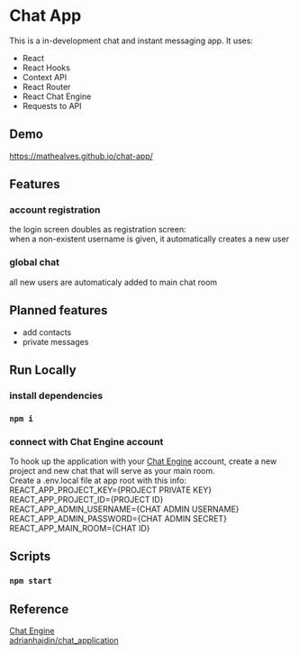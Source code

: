 # Chat App
This is a in-development chat and instant messaging app.
It uses:
- React
- React Hooks
- Context API
- React Router
- React Chat Engine
- Requests to API

## Demo
https://mathealves.github.io/chat-app/

## Features
### account registration
  the login screen doubles as registration screen:  
  when a non-existent username is given, it automatically creates a new user
### global chat
  all new users are automaticaly added to main chat room

## Planned features
- add contacts
- private messages

## Run Locally
### install dependencies
### `npm i`

### connect with Chat Engine account
To hook up the application with your [Chat Engine](https://chatengine.io/) account, create a new project and new chat that will serve as your main room.  
Create a .env.local file at app root with this info:  
REACT_APP_PROJECT_KEY={PROJECT PRIVATE KEY}  
REACT_APP_PROJECT_ID={PROJECT ID}  
REACT_APP_ADMIN_USERNAME={CHAT ADMIN USERNAME}  
REACT_APP_ADMIN_PASSWORD={CHAT ADMIN SECRET}   
REACT_APP_MAIN_ROOM={CHAT ID}  

## Scripts

### `npm start`

## Reference
[Chat Engine](https://chatengine.io/)  
[adrianhajdin/chat_application](https://github.com/adrianhajdin/chat_application)
